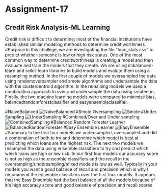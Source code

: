 # Assignment-17
## Credit Risk Analysis-ML Learning

Credit risk is difficult to determine; most of the financial institutions have established similar modeling methods to determine credit worthiness. 
#Purpose
In this challege, we are investigating the file "loan_stats csv" to predict whether someone is low or high risk status. One of the most common way to determine creditworthiness is creating a model and then evaluate and train the models that they create. We are using imbalanced-learn and scikit-learn libraries to build models and evalute them using a resampling method. In the first couple of models we oversampled the data using randomoversampler and smote algorithms and undersample the data with the clustercentroid algorithm. In the remaining models we used a combination approach to over and undersample the data using smoteenn. Finally, the two machine learning models were compared to minimize bias, balancedrandomforestclassifier and easyensembleclassifier.

#NaiveBalanced
![NaiveBalanced](https://user-images.githubusercontent.com/80020446/126086235-b6cbe738-2281-4aa8-8e8a-339317c4322d.PNG)
#Smote Oversampling
![Smote](https://user-images.githubusercontent.com/80020446/126086276-7ffaa7fd-8642-4c95-b170-c3160d244073.PNG)
#Under Sampling
![UnderSampling](https://user-images.githubusercontent.com/80020446/126086332-19a180dd-fdf4-4867-8291-51d105a06193.PNG)
#Combined/Over and Under sampling
![CombinedSampling](https://user-images.githubusercontent.com/80020446/126086374-932d263b-2943-403e-9038-a02700787b56.PNG)
#Balanced Random Forester Learner
![BalancedRandomForester](https://user-images.githubusercontent.com/80020446/126086452-74f59084-d433-468c-96c1-de1a1bc968d1.PNG)
#Easy Ensemble Learner
![EasyEnsemble](https://user-images.githubusercontent.com/80020446/126086453-04434429-ef38-4a14-8d6a-a08868adacee.PNG)
#Summary
In the first four models we undersampled, oversampled and did a combination of both to try and determine which model is best at predicting which loans are the highest risk. The next two models we resampled the data using ensemble classifiers to try and predict which which loans are high or low risk. In our first four models our accuracy score is not as high as the ensemble classifiers and the recall in the oversampling/undersampling/mixed models is low as well. Typically in your models you want a good balance of recall and precision which is why I recommend the ensemble classifiers over the first four models. It appears that the Easy Ensemble had the best balance of all the models because of it's high accuracy score and good balance of precision and recall scores.
